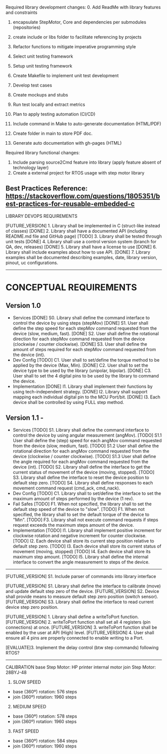 Required library development changes:
0. Add ReadMe with library features and constraints
1. encapsulate StepMotor, Core and dependencies per submodules (repositories)
2. create include or libs folder to facilitate referencing by projects

1. Refactor functions to mitigate imperative programming style
2. Select unit testing framework
3. Setup  unit testing framework
4. Create Makefile to implement unit test development
5. Develop test cases
6. Create mockups and stubs
7. Run test locally and extract metrics
8. Plan to apply testing automation (CI/CD)

9. Include command in Make to auto-generate documentation (HTML/PDF)
10. Create folder in main to store PDF doc.
11. Generate auto documentation with gh-pages (HTML)

Required library functional changes:
1. Include parsing source2Cmd feature into library (apply feature absent of technology layer)
2. Create a external project for RTOS usage with step motor library

Best Practices Reference: https://stackoverflow.com/questions/1805351/best-practices-for-reusable-embedded-c
--------------------------------------------------------------------------------
LIBRARY DEVOPS REQUIREMENTS

[FUTURE_VERSION] 1. Library shall be implemented in C (struct-like instead of classes)
[DONE] 2. Library shall have a documented API (including README.md file and GitHub page)
[TODO] 3. Library shall be tested through unit tests
[DONE] 4. Library shall use a control version system (branch for QA, dev, releases)
[DONE] 5. Library shall have a license to use
[DONE] 6. Library shall include examples about how to use API.
[DONE] 7. Library examples shall be documented describing examples, date, library version, pinout, uc configurations.


--------------------------------------------------------------------------------
# CONCEPTUAL REQUIREMENTS

## Version 1.0
- Services
[DONE] S0. Library shall define the command interface to control the device by using steps (stepMov) 
[DONE] S1. User shall define the step speed for each stepMov command requested from the device (slow, medium, fast).
[DONE] S2. User shall define the rotational direction for each stepMov command requested from the device (clockwise / counter clockwise).
[DONE] S3. User shall define the amount of steps required for each stepMov command requested from the device (int).
- Dev Config
[TODO] C1. User shall to set/define the torque method to be applied by the device (Max, Min).
[DONE] C2. User shall to set the device type to be used by the library (unipolar, bipolar).
[DONE] C3. User shall to set the 4 digital pins to be used by the library to command the device.
- Implementation
[DONE] I1. Library shall implement their functions by using tech-independent strategy.
[DONE] I2. Library shall support mapping each individual digital pin to the MCU Port/bit. 
[DONE] I3. Each device shall be controlled by using FULL step method.


## Version 1.1 - 
- Services
[TODO] S1. Library shall define the command interface to control the device by using angular measurement (angMov).
[TODO] S1.1 User shall define the (step) speed for each angMov command requested from the device (slow, medium, fast).
[TODO] S1.2 User shall define the rotational direction for each angMov command requested from the device (clockwise / counter clockwise).
[TODO] S1.3 User shall define the angle required for each angMov command requested from the device (int).
[TODO] S2. Library shall define the interface to get the current status of movement of the device (moving, stopped).
[TODO] S3. Library shall define the interface to reset the device position to default step zero.
[TODO] S4. Library shall define responses to each movement command request (cmd_ack, cmd_nack).
- Dev Config
[TODO] C1. Library shall to set/define the interface to set the maximum amount of steps performed by the device (1 rev).
- Fail Safes
[TODO] F1. When not specified, the library shall to set the default step speed of the device to "slow".
[TODO] F1. When not specified, the library shall to set the default torque of the device to "Min".
[TODO] F3. Library shall not execute command requests if steps request exceeds the maximum steps amount of the device.
- Implementation 
[TODO] I1. Library shall implement positive increment for clockwise rotation and negative increment for counter clockwise.
[TODO] I2. Each device shall store its current step position relative to default step zero.
[TODO] I3. Each device shall store its current status of movement (moving, stopped)
[TODO] I4. Each device shall store its maximum step amount.
[TODO] I5. Library shall define the internal interface to convert the angle measurement to steps of the device.

--------------------------------------------------------------------------------

[FUTURE_VERSION] S1. Include parser of commands into library interface

[FUTURE_VERSION] S1. Library shall define the interface to calibrate (move) and update default step zero of the device.
[FUTURE_VERSION] S2. Device shall provide means to measure default step zero position (switch sensor).
[FUTURE_VERSION] S3. Library shall define the interface to read current device step zero position.

[FUTURE_VERSION] 1. Library shall define a writeToPort function. 
[FUTURE_VERSION] 2. writeToPort function shall set all 4 registers (pin connections) at once.
[FUTURE_VERSION] 3. writeToPort function shall be enabled by the user at API (High) level.
[FUTURE_VERSION] 4. User shall ensure all 4 pins are properly connected to enable writing to a Port.

[EVALUATE]3. Implement the delay control (btw step commands) following RTOS?

--------------------------------------------------------------------------------
CALIBRATION
base Step Motor: HP printer internal motor
join Step Motor: 28BYJ-48

1. SLOW SPEED
- base (360º) rotation: 576 steps
- join (360º) rotation: 1960 steps

2. MEDIUM SPEED
- base (360º) rotation: 578 steps
- join (360º) rotation: 1960 steps

3. FAST SPEED
- base (360º) rotation: 584 steps
- join (360º) rotation: 1960 steps